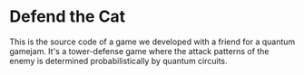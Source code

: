 # Defend the Cat
This is the source code of a game we developed with a friend for a quantum gamejam. It's a tower-defense game where the attack patterns of the enemy is determined probabilistically by quantum circuits.
